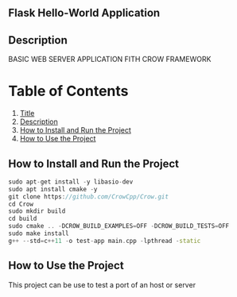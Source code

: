  ## Flask Hello-World Application

 ## Description
 BASIC WEB SERVER APPLICATION FITH CROW 
 FRAMEWORK

 # Table of Contents
 
1. [Title](#Flask-Hello-World-Application)
2. [Description](#Description)
3. [How to Install and Run the Project](#How-to-Install-and-Run-the-Project)
4. [How to Use the Project](#How-to-Use-the-Project) 


 ## How to Install and Run the Project
```CPP
sudo apt-get install -y libasio-dev
sudo apt install cmake -y
git clone https://github.com/CrowCpp/Crow.git
cd Crow
sudo mkdir build
cd build
sudo cmake .. -DCROW_BUILD_EXAMPLES=OFF -DCROW_BUILD_TESTS=OFF
sudo make install
g++ --std=c++11 -o test-app main.cpp -lpthread -static
```

 ## How to Use the Project
 This project can be use to test a port of an host or server